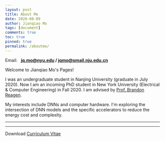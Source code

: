 ```yaml
---
layout: post
title: About Me
date: 2020-08-09
author: Jianqiao Mo
tags: [document]
comments: true
toc: true
pinned: true
permalink: /aboutme/
---
```

Email: &nbsp; **jq.mo@nyu.edu / jqmo@smail.nju.edu.cn**

Welcome to Jianqiao Mo's Pages! 

I was an undergraduate student in Nanjing University (graduate in July 2020). 
Now I am an incoming PhD student in New York University (Electrical & Computer Engineering) in Fall 2020. 
I am advised by [Prof. Brandon Reagen](https://engineering.nyu.edu/faculty/brandon-reagen). 

My interests include DNNs and computer hardware. 
I'm exploring the intersection of DNN models and the specific accelerators to reduce the energy cost and complexity.

***
***

Download [Curriculum Vitae](https://github.com/jianqiaomo/mywebpage/blob/master/images/Resume.pdf)